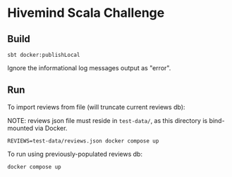# Hivemind Scala Challenge

## Build

```
sbt docker:publishLocal
```

Ignore the informational log messages output as "error".

## Run
To import reviews from file (will truncate current reviews db):

NOTE: reviews json file must reside in `test-data/`, as this directory is bind-mounted via Docker.

```
REVIEWS=test-data/reviews.json docker compose up
```

To run using previously-populated reviews db:

```
docker compose up
```
